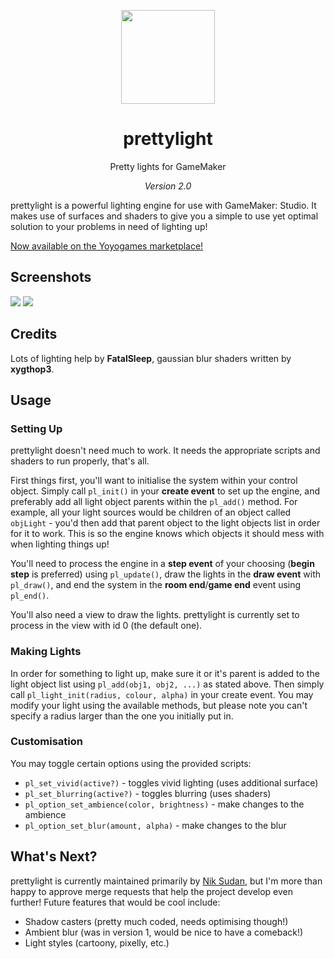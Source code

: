 <p align="center"><img width="150" src="http://i.imgur.com/R6cqqDc.png"></p>
<h1 align="center">prettylight</h1>
<p align="center">Pretty lights for GameMaker</p>

<p align="center"><i>Version 2.0</i></p>

prettylight is a powerful lighting engine for use with GameMaker: Studio. It makes use of surfaces and shaders to give you a simple to use yet optimal solution to your problems in need of lighting up!

[Now available on the Yoyogames marketplace!](https://marketplace.yoyogames.com/assets/2493/prettylight)

## Screenshots

![](http://i.imgur.com/8lQR4pk.png)
![](http://i.imgur.com/820eNjo.png)

## Credits

Lots of lighting help by **FatalSleep**, gaussian blur shaders written by **xygthop3**.

## Usage

### Setting Up

prettylight doesn't need much to work. It needs the appropriate scripts and shaders to run properly, that's all.

First things first, you'll want to initialise the system within your control object. Simply call `pl_init()` in your **create event** to set up the engine, and preferably add all light object parents within the `pl_add()` method. For example, all your light sources would be children of an object called `objLight` - you'd then add that parent object to the light objects list in order for it to work. This is so the engine knows which objects it should mess with when lighting things up!

You'll need to process the engine in a **step event** of your choosing (**begin step** is preferred) using `pl_update()`, draw the lights in the **draw event** with `pl_draw()`, and end the system in the **room end**/**game end** event using `pl_end()`.

You'll also need a view to draw the lights. prettylight is currently set to process in the view with id 0 (the default one).

### Making Lights

In order for something to light up, make sure it or it's parent is added to the light object list using `pl_add(obj1, obj2, ...)` as stated above. Then simply call `pl_light_init(radius, colour, alpha)` in your create event. You may modify your light using the available methods, but please note you can't specify a radius larger than the one you initially put in.

### Customisation

You may toggle certain options using the provided scripts:

- `pl_set_vivid(active?)` - toggles vivid lighting (uses additional surface)
- `pl_set_blurring(active?)` - toggles blurring (uses shaders)
- `pl_option_set_ambience(color, brightness)` - make changes to the ambience
- `pl_option_set_blur(amount, alpha)` - make changes to the blur

## What's Next?

prettylight is currently maintained primarily by [Nik Sudan](http://github.com/niksudan), but I'm more than happy to approve merge requests that help the project develop even further! Future features that would be cool include:

- Shadow casters (pretty much coded, needs optimising though!)
- Ambient blur (was in version 1, would be nice to have a comeback!)
- Light styles (cartoony, pixelly, etc.)
